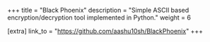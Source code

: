 +++
title = "Black Phoenix"
description = "Simple ASCII based encryption/decryption tool implemented in Python."
weight = 6

[extra]
link_to = "https://github.com/aashu10sh/BlackPhoenix"
+++


